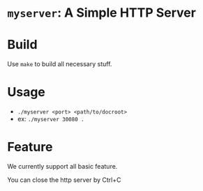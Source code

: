 # `myserver`: A Simple HTTP Server

# Build
Use `make` to build all necessary stuff.

# Usage
- `./myserver <port> <path/to/docroot>`
- ex: `./myserver 30080 .`

# Feature
We currently support all basic feature.

You can close the http server by Ctrl+C
